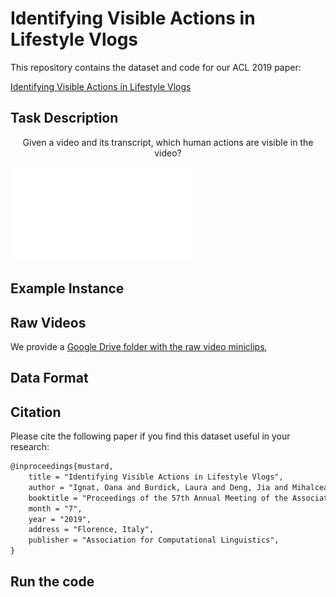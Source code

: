# Identifying Visible Actions in Lifestyle Vlogs

This repository contains the dataset and code for our ACL 2019 paper:

[Identifying Visible Actions in Lifestyle Vlogs](https://arxiv.org/abs/1906.04236)

## Task Description

<p align="center"> Given a video and its transcript, which human actions are visible in the video? </p>

![Example instance](images/task_description.pdf)

## Example Instance

## Raw Videos

We provide a [Google Drive folder with the raw video miniclips](https://drive.google.com/drive/folders/1JJApVcu5o_zvtL3M0Y9a1sAiJCVTPQ6z?usp=sharing),

## Data Format

## Citation

Please cite the following paper if you find this dataset useful in your research:

```tex
@inproceedings{mustard,
    title = "Identifying Visible Actions in Lifestyle Vlogs",
    author = "Ignat, Oana and Burdick, Laura and Deng, Jia and Mihalcea, Rada",
    booktitle = "Proceedings of the 57th Annual Meeting of the Association for Computational Linguistics (Volume 1: Long Papers)",
    month = "7",
    year = "2019",
    address = "Florence, Italy",
    publisher = "Association for Computational Linguistics",
}
```

## Run the code